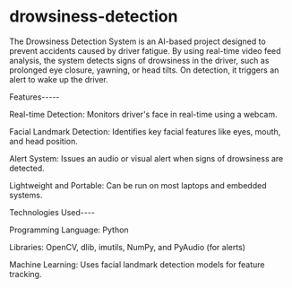 # drowsiness-detection
The Drowsiness Detection System is an AI-based project designed to prevent accidents caused by driver fatigue. 
By using real-time video feed analysis, the system detects signs of drowsiness in the driver, such as prolonged eye closure, yawning, or head tilts. On detection, it triggers an alert to wake up the driver.

Features-----

Real-time Detection: Monitors driver's face in real-time using a webcam.

Facial Landmark Detection: Identifies key facial features like eyes, mouth, and head position.

Alert System: Issues an audio or visual alert when signs of drowsiness are detected.

Lightweight and Portable: Can be run on most laptops and embedded systems.


Technologies Used----

Programming Language: Python

Libraries: OpenCV, dlib, imutils, NumPy, and PyAudio (for alerts)

Machine Learning: Uses facial landmark detection models for feature tracking.
